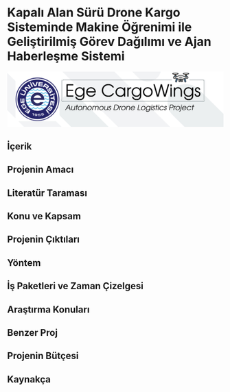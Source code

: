 # Kapalı Alan Sürü Drone Kargo Sisteminde Makine Öğrenimi ile Geliştirilmiş Görev Dağılımı ve Ajan Haberleşme Sistemi

![alt text](banner.png "Title")


## İçerik


## Projenin Amacı


## Literatür Taraması 


## Konu ve Kapsam


## Projenin Çıktıları


## Yöntem


## İş Paketleri ve Zaman Çizelgesi


## Araştırma Konuları


## Benzer Proj


## Projenin Bütçesi


## Kaynakça